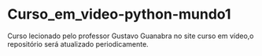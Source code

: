 # Curso_em_video-python-mundo1
Curso lecionado pelo professor Gustavo Guanabra no site curso em vídeo,o repositório será atualizado periodicamente.
